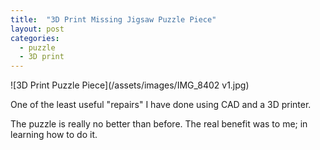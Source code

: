 ```yaml
---
title:  "3D Print Missing Jigsaw Puzzle Piece"
layout: post
categories:
  - puzzle
  - 3D print
---
```


![3D Print Puzzle Piece](/assets/images/IMG_8402 v1.jpg)

One of the least useful "repairs" I have done using CAD and a 3D printer.

The puzzle is really no better than before.  The real benefit was to me; in learning how to do it.
